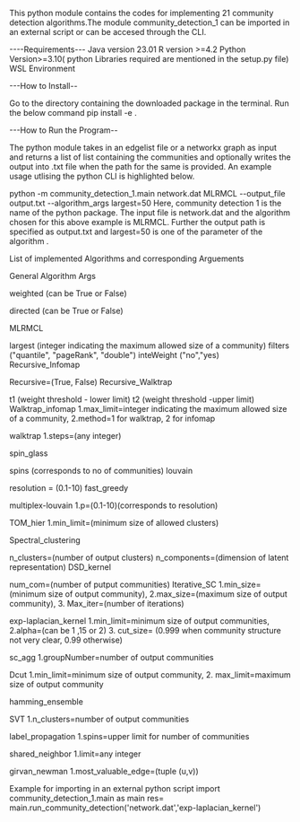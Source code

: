 This python module contains the codes for implementing 21 community detection algorithms.The module community_detection_1 can be imported in an external script or can be accesed through the CLI.

----Requirements--- Java version 23.01 R version >=4.2 Python Version>=3.10( python Libraries required are mentioned in the setup.py file) WSL Environment

---How to Install--

Go to the directory containing the downloaded package in the terminal.
Run the below command
pip install -e .

---How to Run the Program--

The python module takes in an edgelist file or a networkx graph as input and returns a list of list containing the communities and optionally writes the output into .txt file when the path for the same is provided. An example usage utlising the python CLI is highlighted below.

python -m community_detection_1.main network.dat MLRMCL --output_file output.txt --algorithm_args largest=50 Here, community detection 1 is the name of the python package. The input file is network.dat and the algorithm chosen for this above example is MLRMCL. Further the output path is specified as output.txt and largest=50 is one of the parameter of the algorithm .

List of implemented Algorithms and corresponding Arguements

General Algorithm Args

weighted (can be True or False)

directed (can be True or False)

MLRMCL

largest (integer indicating the maximum allowed size of a community)
filters ("quantile", "pageRank", "double")
inteWeight ("no","yes)
Recursive_Infomap

Recursive=(True, False)
Recursive_Walktrap

t1 (weight threshold - lower limit)
t2 (weight threshold -upper limit)
Walktrap_infomap 1.max_limit=integer indicating the maximum allowed size of a community, 2.method=1 for walktrap, 2 for infomap

walktrap 1.steps=(any integer)

spin_glass

spins (corresponds to no of communities)
louvain

resolution = (0.1-10)
fast_greedy

multiplex-louvain 1.p=(0.1-10)(corresponds to resolution)

TOM_hier 1.min_limit=(minimum size of allowed clusters)

Spectral_clustering

n_clusters=(number of output clusters)
n_components=(dimension of latent representation)
DSD_kernel

num_com=(number of putput communities)
Iterative_SC 1.min_size=(minimum size of output community), 2.max_size=(maximum size of output community), 3. Max_iter=(number of iterations)

exp-laplacian_kernel 1.min_limit=minimum size of output communities, 2.alpha=(can be 1 ,15 or 2) 3. cut_size= (0.999 when community structure not very clear, 0.99 otherwise)

sc_agg 1.groupNumber=number of output communities

Dcut 1.min_limit=minimum size of output community, 2. max_limit=maximum size of output community

hamming_ensemble

SVT 1.n_clusters=number of output communities

label_propagation 1.spins=upper limit for number of communities

shared_neighbor 1.limit=any integer

girvan_newman 1.most_valuable_edge=(tuple (u,v))

Example for importing in an external python script import community_detection_1.main as main res= main.run_community_detection('network.dat','exp-laplacian_kernel')
